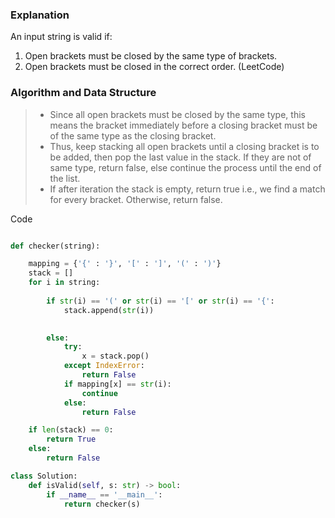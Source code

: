 ### Explanation
An input string is valid if:  
1. Open brackets must be closed by the same type of brackets.  
2. Open brackets must be closed in the correct order. (LeetCode)

### Algorithm and Data Structure
>- Since all open brackets must be closed by the same type, this means the bracket immediately before a closing bracket must be of the same type as the closing bracket.
>- Thus, keep stacking all open brackets until a closing bracket is to be added, then pop the last value in the stack. If they are not of same type, return false, else continue the process until the end of the list.
>- If after iteration the stack is empty, return true i.e., we find a match for every bracket. Otherwise, return false.

Code
``` Python

def checker(string):

    mapping = {'{' : '}', '[' : ']', '(' : ')'}
    stack = []
    for i in string:
 
        if str(i) == '(' or str(i) == '[' or str(i) == '{':
            stack.append(str(i))
 

        else:
            try:
                x = stack.pop()
            except IndexError:
                return False
            if mapping[x] == str(i):
                continue
            else:
                return False

    if len(stack) == 0:
        return True
    else:
        return False

class Solution:
    def isValid(self, s: str) -> bool:
        if __name__ == '__main__':
            return checker(s)
        
```
